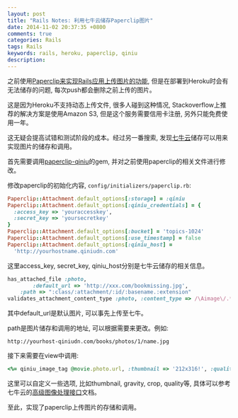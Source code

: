 ```yaml
---
layout: post
title: "Rails Notes: 利用七牛云储存Paperclip图片"
date: 2014-11-02 20:37:35 +0800
comments: true
categories: Rails
tags: Rails
keywords: rails, heroku, paperclip, qiniu
description: 
---
```

之前使用[Paperclip来实现Rails应用上传图片的功能][1], 但是在部署到Heroku时会有无法储存的问题, 每次push都会删除之前上传的图片。

这是因为Heroku不支持动态上传文件, 很多人碰到这种情况, Stackoverflow上推荐的解决方案是使用Amazon S3, 但是这个服务需要信用卡注册, 另外只能免费使用一年。

这无疑会提高试错和测试阶段的成本。经过另一番搜索, 发现[七牛云][2]储存可以用来实现图片的储存和调用。

<!-- more -->

首先需要调用[paperclip-qiniu][3]的gem, 并对之前使用paperclip的相关文件进行修改。

修改paperclip的初始化内容, `config/initializers/paperclip.rb`:

```ruby
Paperclip::Attachment.default_options[:storage] = :qiniu
Paperclip::Attachment.default_options[:qiniu_credentials] = {
  :access_key => 'youraccesskey',
  :secret_key => 'yoursecretkey'
}
Paperclip::Attachment.default_options[:bucket] = 'topics-1024'
Paperclip::Attachment.default_options[:use_timestamp] = false
Paperclip::Attachment.default_options[:qiniu_host] =
  'http://yourhostname.qiniudn.com'
```
这里access_key, secret_key, qiniu_host分别是七牛云储存的相关信息。

```ruby
has_attached_file :photo, 
		:default_url => 'http://xxx.com/bookmissing.jpg',
  	:path => ":class/:attachment/:id/:basename.:extension"
validates_attachment_content_type :photo, :content_type => /\Aimage\/.*\Z/
```
其中default_url是默认图片, 可以事先上传至七牛。

path是图片储存和调用的地址, 可以根据需要来更改。例如:

`http://yourhost-qiniudn.com/books/photos/1/name.jpg`

接下来需要在view中调用:

```ruby
<%= qiniu_image_tag @movie.photo.url, :thumbnail => '212x316!', :quality => 80 %>
```
这里可以自定义一些选项, 比如thumbnail, gravity, crop, quality等, 具体可以参考七牛云的[高级图像处理接口][4]文档。

至此，实现了paperclip上传图片的存储和调用。

[1]: http://voice.lawrencesun.info/posts/2014/09/21/rails-notes-upload-avatar-using-paperclip/
[2]: https://portal.qiniu.com/signup?code=3lnzd178edmqa
[3]: https://github.com/lidaobing/paperclip-qiniu
[4]: http://docs.qiniutek.com/v3/api/foimg/#imageView
